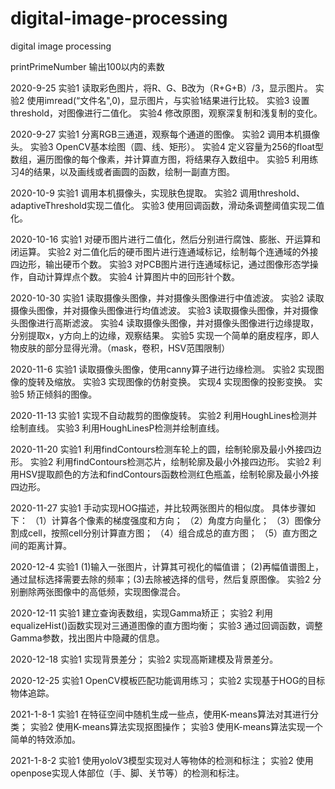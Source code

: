 # digital-image-processing
digital image processing

printPrimeNumber
  输出100以内的素数

2020-9-25
  实验1	读取彩色图片，将R、G、B改为（R+G+B）/3，显示图片。
  实验2	使用imread(“文件名",0)，显示图片，与实验1结果进行比较。
  实验3	设置threshold，对图像进行二值化。
  实验4	修改原图，观察深复制和浅复制的变化。

2020-9-27
  实验1	分离RGB三通道，观察每个通道的图像。
  实验2	调用本机摄像头。
  实验3	OpenCV基本绘图（圆、线、矩形）。
  实验4	定义容量为256的float型数组，遍历图像的每个像素，并计算直方图，将结果存入数组中。
  实验5	利用练习4的结果，以及画线或者画圆的函数，绘制一副直方图。

2020-10-9
  实验1 调用本机摄像头，实现肤色提取。
  实验2 调用threshold、adaptiveThreshold实现二值化。
  实验3 使用回调函数，滑动条调整阈值实现二值化。

2020-10-16
  实验1 对硬币图片进行二值化，然后分别进行腐蚀、膨胀、开运算和闭运算。
  实验2 对二值化后的硬币图片进行连通域标记，绘制每个连通域的外接四边形，输出硬币个数。
  实验3 对PCB图片进行连通域标记，通过图像形态学操作，自动计算焊点个数。
  实验4 计算图片中的回形针个数。

2020-10-30
  实验1 读取摄像头图像，并对摄像头图像进行中值滤波。
  实验2 读取摄像头图像，并对摄像头图像进行均值滤波。
  实验3 读取摄像头图像，并对摄像头图像进行高斯滤波。
  实验4 读取摄像头图像，并对摄像头图像进行边缘提取，分别提取x，y方向上的边缘，观察结果。
  实验5 实现一个简单的磨皮程序，即人物皮肤的部分显得光滑。（mask，卷积，HSV范围限制）

2020-11-6
  实验1 读取摄像头图像，使用canny算子进行边缘检测。
  实验2 实现图像的旋转及缩放。
  实验3 实现图像的仿射变换。
  实现4 实现图像的投影变换。
  实验5 矫正倾斜的图像。

2020-11-13
  实验1 实现不自动裁剪的图像旋转。
  实验2 利用HoughLines检测并绘制直线。
  实验3 利用HoughLinesP检测并绘制直线。

2020-11-20
  实验1 利用findContours检测车轮上的圆，绘制轮廓及最小外接四边形。
  实验2 利用findContours检测芯片，绘制轮廓及最小外接四边形。
  实验2 利用HSV提取颜色的方法和findContours函数检测红色瓶盖，绘制轮廓及最小外接四边形。

2020-11-27
  实验1 手动实现HOG描述，并比较两张图片的相似度。
        具体步骤如下：
        （1）计算各个像素的梯度强度和方向；
        （2）角度方向量化；
        （3）图像分割成cell，按照cell分别计算直方图；
        （4）组合成总的直方图；
        （5）直方图之间的距离计算。

2020-12-4
  实验1 (1)输入一张图片，计算其可视化的幅值谱； (2)再幅值谱图上，通过鼠标选择需要去除的频率；(3)去除被选择的信号，然后复原图像。
  实验2  分别删除两张图像中的高低频，实现图像混合。
  
2020-12-11
  实验1 建立查询表数组，实现Gamma矫正；
  实验2 利用equalizeHist()函数实现对三通道图像的直方图均衡；
  实验3 通过回调函数，调整Gamma参数，找出图片中隐藏的信息。

2020-12-18
  实验1 实现背景差分；
  实验2 实现高斯建模及背景差分。

2020-12-25
  实验1 OpenCV模板匹配功能调用练习；
  实验2 实现基于HOG的目标物体追踪。

2021-1-8-1
  实验1 在特征空间中随机生成一些点，使用K-means算法对其进行分类；
  实验2 使用K-means算法实现抠图操作；
  实验3 使用K-means算法实现一个简单的特效添加。

2021-1-8-2
  实验1 使用yoloV3模型实现对人等物体的检测和标注；
  实验2 使用openpose实现人体部位（手、脚、关节等）的检测和标注。
